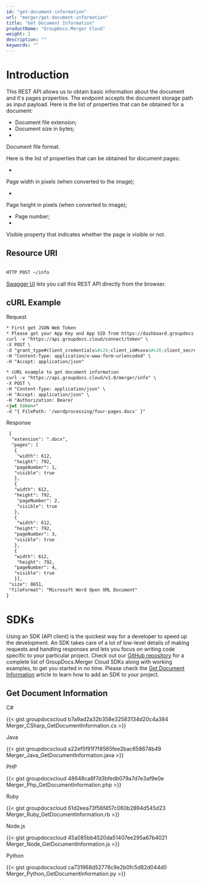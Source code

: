 ```yaml
---
id: "get-document-information"
url: "merger/get-document-information"
title: "Get Document Information"
productName: "GroupDocs.Merger Cloud"
weight: 2
description: ""
keywords: ""
---
```


# Introduction #

This REST API allows us to obtain basic information about the document and it's pages properties. The endpoint accepts the document storage path as input payload.
Here is the list of properties that can be obtained for a document:

* Document file extension;
* Document size in bytes;
*
Document file format.

Here is the list of properties that can be obtained for document pages:

*
Page width in pixels (when converted to the image);

*
Page height in pixels (when converted to image);

* Page number;
*
Visible property that indicates whether the page is visible or not.

## Resource URI ##

```html

HTTP POST ~/info

 ```

[Swagger UI](https://apireference.groupdocs.cloud/merger/#/Info/GetInfo) lets you call this REST API directly from the browser. 

## cURL Example ##

 Request

```html
* First get JSON Web Token
* Please get your App Key and App SID from https://dashboard.groupdocs.cloud/#/apps. Kindly place App Key in "client_secret" and App SID in "client_id" argument.
curl -v "https://api.groupdocs.cloud/connect/token" \
-X POST \
-d "grant_type#client_credentials&#x26;client_id#xxxx&#x26;client_secret#xxxx" \
-H "Content-Type: application/x-www-form-urlencoded" \
-H "Accept: application/json"

* cURL example to get document information
curl -v "https://api.groupdocs.cloud/v1.0/merger/info" \
-X POST \
-H "Content-Type: application/json" \
-H "Accept: application/json" \
-H "Authorization: Bearer
<jwt token>"
-d "{ FilePath: '/wordprocessing/four-pages.docx' }"

 ```

 Response

```html
 {
  "extension": ".docx",
  "pages": [
   {
    "width": 612,
   "height": 792,
   "pageNumber": 1,
   "visible": true
   },
   {
   "width": 612,
   "height": 792,
    "pageNumber": 2,
    "visible": true
   },
   {
    "width": 612,
   "height": 792,
   "pageNumber": 3,
   "visible": true
   },
   {
   "width": 612,
    "height": 792,
   "pageNumber": 4,
   "visible": true
   }],
 "size": 8651,
 "fileFormat": "Microsoft Word Open XML Document"
}
 ```

# SDKs #

Using an SDK (API client) is the quickest way for a developer to speed up the development. An SDK takes care of a lot of low-level details of making requests and handling responses and lets you focus on writing code specific to your particular project. Check out our [GitHub repository](https://github.com/groupdocs-merger-cloud) for a complete list of GroupDocs.Merger Cloud SDKs along with working examples, to get you started in no time. Please check the [Get Document Information](https://apireference.groupdocs.cloud/merger/#/Info/GetInfo) article to learn how to add an SDK to your project.

## Get Document Information ##

 C#

{{< gist groupdocscloud b7a9ad2a32b358e32583134d20c4a384 Merger_CSharp_GetDocumentInformation.cs >}}

 Java

{{< gist groupdocscloud a22ef5f91f7f8565fee2bac658674b49 Merger_Java_GetDocumentInformation.java >}}

 PHP

{{< gist groupdocscloud 48648ca8f7d3bfedb079a7d7e3af9e0e Merger_Php_GetDocumentInformation.php >}}

 Ruby

{{< gist groupdocscloud 61d2eea73f56f457c060b2894d545d23 Merger_Ruby_GetDocumentInformation.rb >}}

 Node.js

{{< gist groupdocscloud 45a085bb4520da51407ee295a67b4021 Merger_Node_GetDocumentInformation.js >}}

 Python

{{< gist groupdocscloud ca731968d52778c9e2b0fc5d82d044d0 Merger_Python_GetDocumentInformation.py >}}

